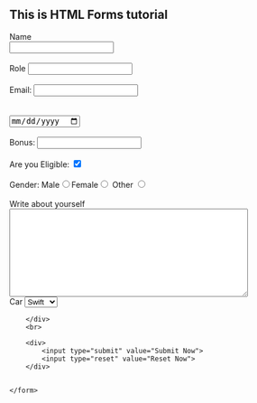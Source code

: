 <!DOCTYPE html>
<html lang="en">

<head>
    <meta charset="UTF-8">
    <meta name="viewport" content="width=device-width, initial-scale=1.0">
    <meta http-equiv="X-UA-Compatible" content="ie-edge">
    <title>Forms</title>
</head>

<body>
    <h2>This is HTML Forms tutorial</h2>
    <form action="backend.php">
        <label for="name">Name</label>
        <div>
            <input type="text" name="myName" id="name">
        </div>
        <br>
        <div>
            Role <input type="text" name="myRole">
        </div>
        <br>
        <div>
            Email: <input type="email" name="myEmail">
        </div>
        <br>
        <br>
        <div>
            <input type="date" name="myDate">
        </div>
        <br>
        <div>
            Bonus: <input type="number" name="myBonus">
        </div>
        <br>
        <div>
            Are you Eligible: <input type="checkbox" name="myEligibility" checked>
        </div>
        <br>
        <div>
            Gender: Male<input type="radio" name="myGender">Female<input type="radio" name="myGender">
            Other <input type="radio" name="myGender">
        </div>
        <br>
        <div>
            Write about yourself <br><textarea name="myText" cols="50" rows="10"></textarea>
        </div>
        <div>
            <label for="car">Car</label>
            <select name="myCar" id="car">
                <option value="ind">Indica</option>
                <option value="swft" selected>Swift</option>
            </select>

        </div>
        <br>

        <div>
            <input type="submit" value="Submit Now">
            <input type="reset" value="Reset Now">
        </div>


    </form>

</body>

</html>
